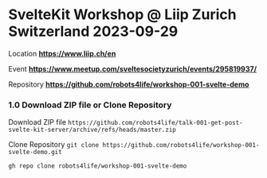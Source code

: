 # SvelteKit Workshop @ Liip Zurich Switzerland 2023-09-29

Location
**<a href="https://www.liip.ch/en" target="_blank">https://www.liip.ch/en</a>**

Event
**<a href="https://www.meetup.com/sveltesocietyzurich/events/295819937/" target="_blank">https://www.meetup.com/sveltesocietyzurich/events/295819937/</a>**

Repository
**<a href="https://github.com/robots4life/workshop-001-svelte-demo" target="_blank">https://github.com/robots4life/workshop-001-svelte-demo</a>**

### 1.0 Download ZIP file or Clone Repository

Download ZIP file
`https://github.com/robots4life/talk-001-get-post-svelte-kit-server/archive/refs/heads/master.zip`

Clone Repository
`git clone https://github.com/robots4life/workshop-001-svelte-demo.git`

`gh repo clone robots4life/workshop-001-svelte-demo`

